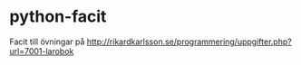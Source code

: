 # python-facit

Facit till övningar på http://rikardkarlsson.se/programmering/uppgifter.php?url=7001-larobok
